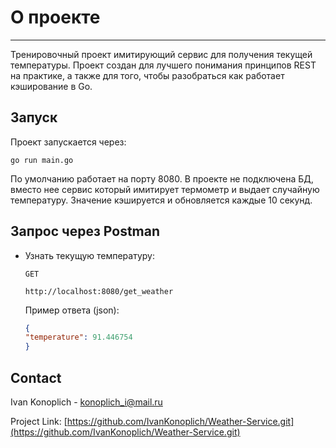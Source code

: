 # О проекте
___
Тренировочный проект имитирующий сервис для получения текущей температуры. 
Проект создан для лучшего понимания принципов REST на практике, а также для того,
чтобы разобраться как работает кэширование в Go.


## Запуск

Проект запускается через:
```
go run main.go
```
По умолчанию работает на порту 8080.
В проекте не подключена БД, вместо нее сервис который имитирует термометр и
выдает случайную температуру. 
Значение кэшируется и обновляется каждые 10 секунд.
## Запрос через Postman
* Узнать текущую температуру:
  ```
  GET
  ```
  ```
  http://localhost:8080/get_weather
  ```
  Пример ответа (json):
  ```json
  {
  "temperature": 91.446754
  }
  ```

## Contact

Ivan Konoplich - konoplich_i@mail.ru

Project Link: [https://github.com/IvanKonoplich/Weather-Service.git](https://github.com/IvanKonoplich/Weather-Service.git)

